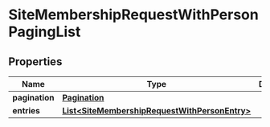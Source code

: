 
# SiteMembershipRequestWithPersonPagingList

## Properties
Name | Type | Description | Notes
------------ | ------------- | ------------- | -------------
**pagination** | [**Pagination**](Pagination.md) |  | 
**entries** | [**List&lt;SiteMembershipRequestWithPersonEntry&gt;**](SiteMembershipRequestWithPersonEntry.md) |  | 



